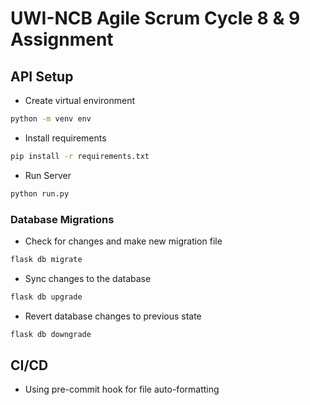 # UWI-NCB Agile Scrum Cycle 8 & 9 Assignment

## API Setup

- Create virtual environment
```bash
python -m venv env
```

- Install requirements
```bash
pip install -r requirements.txt
```

- Run Server
```bash
python run.py
```

### Database Migrations
- Check for changes and make new migration file
```bash
flask db migrate
```

- Sync changes to the database
```bash
flask db upgrade
```

- Revert database changes to previous state
```bash
flask db downgrade
```

## CI/CD
- Using pre-commit hook for file auto-formatting
